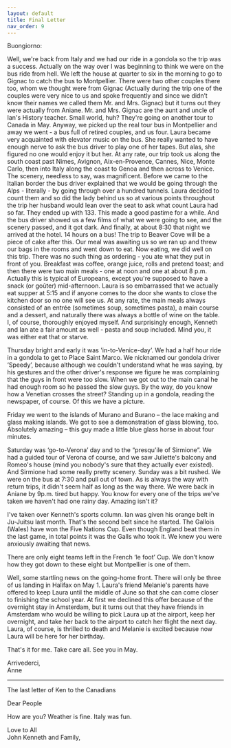 ```yaml
---
layout: default
title: Final Letter
nav_order: 9
---
```


Buongiorno:

Well, we're back from Italy and we had our ride in a gondola so the trip was a success. Actually on
the way over I was beginning to think we were on the bus ride from hell. We left the house at
quarter to six in the morning to go to Gignac to catch the bus to Montpellier. There were two other
couples there too, whom we thought were from Gignac (Actually during the trip one of the couples
were very nice to us and spoke frequently and since we didn’t know their names we called them Mr.
and Mrs. Gignac) but it turns out they were actually from Aniane. Mr. and Mrs. Gignac are the aunt
and uncle of Ian's History teacher. Small world, huh? They're going on another tour to Canada in
May. Anyway, we picked up the real tour bus in Montpellier and away we went - a bus full of
retired couples, and us four. Laura became very acquainted with elevator music on the bus. She
really wanted to have enough nerve to ask the bus driver to play one of her tapes. But alas, she
figured no one would enjoy it but her. At any rate, our trip took us along the south coast past
Nimes, Avignon, Aix-en-Provence, Cannes, Nice, Monte Carlo, then into Italy along the coast to
Genoa and then across to Venice. The scenery, needless to say, was magnificent. Before we came to
the Italian border the bus driver explained that we would be going through the Alps - literally - by
going through over a hundred tunnels. Laura decided to count them and so did the lady behind us so
at various points throughout the trip her husband would lean over the seat to ask what count Laura
had so far. They ended up with 133. This made a good pastime for a while. And the bus driver
showed us a few films of what we were going to see, and the scenery passed, and it got dark. And
finally, at about 8:30 that night we arrived at the hotel. 14 hours on a bus! The trip to Beaver
Cove will be a piece of cake after this. Our meal was awaiting us so we ran up and threw our bags
in the rooms and went down to eat. Now eating, we did well on this trip. There was no such thing as
ordering - you ate what they put in front of you. Breakfast was coffee, orange juice, rolls and
pretend toast; and then there were two main meals - one at noon and one at about 8 p.m. Actually
this is typical of Europeans, except you're supposed to have a snack (or goûter) mid-afternoon.
Laura is so embarrassed that we actually eat supper at 5:15 and if anyone comes to the door she
wants to close the kitchen door so no one will see us. At any rate, the main meals always consisted
of an entrée (sometimes soup, sometimes pasta), a main course and a dessert, and naturally there
was always a bottle of wine on the table. I, of course, thoroughly enjoyed myself. And surprisingly
enough, Kenneth and Ian ate a fair amount as well - pasta and soup included. Mind you, it was
either eat that or starve.

Thursday bright and early it was 'in-to-Venice-day’. We had a half hour ride in a gondola to get
to Place Saint Marco. We nicknamed our gondola driver ‘Speedy’, because although we couldn't
understand what he was saying, by his gestures and the other driver's response we figure he was
complaining that the guys in front were too slow. When we got out to the main canal he had enough room so he passed the slow guys. By the way, do you know how a Venetian crosses the street? Standing up in a gondola, reading the newspaper, of course. Of this we have a picture.

 Friday we went to the islands of Murano and Burano – the lace making and glass making islands. We got to see a demonstration of glass blowing, too. Absolutely amazing – this guy made a little blue glass horse in about four minutes.

Saturday was ‘go-to-Verona’ day and to the “presqu'ile of Sirmione”. We had a guided tour of Verona of course, and we saw Juliette's balcony and Romeo's house (mind you nobody's sure that they actually ever existed). And Sirmione had some really pretty scenery.
Sunday was a bit rushed. We were on the bus at 7:30 and pull out of town. As is always the way with return trips, it didn't seem half as long as the way there. We were back in Aniane by 9p.m. tired but happy. You know for every one of the trips we've taken we haven't had one rainy day. Amazing isn't it?

I've taken over Kenneth's sports column. Ian was given his orange belt in Ju-Juitsu last month. That's the second belt since he started.
The Gallois (Wales) have won the Five Nations Cup. Even though England beat them in the last game, in total points it was the Galls who took it. We knew you were anxiously awaiting that news.

There are only eight teams left in the French ‘le foot’ Cup. We don’t know how they got down to these eight but Montpellier is one of them.

Well, some startling news on the going-home front. There will only be three of us landing in Halifax on May 1. Laura's friend Melanie's parents have offered to keep Laura until the middle of June so that she can come closer to finishing the school year. At first we declined this offer because of the overnight stay in Amsterdam, but it turns out that they have friends in Amsterdam who would be willing to pick Laura up at the airport, keep her overnight, and take her back to the airport to catch her flight the next day. Laura, of course, is thrilled to death and Melanie is excited because now Laura will be here for her birthday.

That's it for me. Take care all. See you in May.

Arrivederci,  
Anne


____________________________________________________________________________________

The last letter of Ken to the Canadians

Dear People

How are you? Weather is fine. Italy was fun.

Love to All  
John Kenneth and Family,



